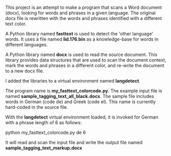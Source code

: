 This project is an attempt to make a program that scans a Word document (docx), looking for words and
phrases in a given language. The original docx file is rewritten with the words and phrases identified
with a different text color. 

A Python library named **fasttext** is used to detect the 'other language' words. It uses a file named
**lid.176.bin** as a knowledge-base for words in different languages. 

A Python library named **docx** is used to read the source document. This library provides data structures
that are used to scan the document context, mark the words and phrases in a different color, and
re-write the document to a new docx file.

I added the libraries to a virtual environment named **langdetect**.

The program name is **my_fasttext_colorcode.py**. The example input file is named **sample_tagging_text_all_black.docx**.
The sample file includes words in German (code de) and Greek (code el). This name is currently hard-coded in
the source file.

With the **langdetect** virtual environment loaded, it is invoked for German with a phrase length of 6 as follows:

python my_fasttext_colorcode.py de 6

It will read and scan the input file and write the output file named **sample_tagging_text_markup.docx**
